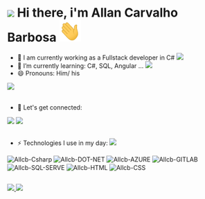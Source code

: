 # </a><img src="https://i.giphy.com/gjrYDwbjnK8x36xZIO.webp" heiht="30" width="40">  Hi there, i'm Allan Carvalho Barbosa <img src="https://github.com/Allcb/Allcb/blob/main/wave.gif" width="50px" height="50px" />

- 🔭 I am currently working as a Fullstack developer in C# </a><img src="https://i.giphy.com/8SRqnPebX1H8lQy5YR.webp" heiht="30" width="40"> 
- 🌱 I’m currently learning: C#, SQL, Angular ... </a><img src="https://media.giphy.com/media/WUlplcMpOCEmTGBtBW/giphy.gif" heiht="30" width="40"> 
- 😄 Pronouns: Him/ his

</a><img src="https://i.giphy.com/M9gbBd9nbDrOTu1Mqx.webp" width="100"> 

##

- 👯 Let's get connected:

<div>
  <a href = "mailto:allancbarbosa@gmail.com"><img loading="lazy" src="https://img.shields.io/badge/Gmail-D14836?style=for-the-badge&logo=gmail&logoColor=white" target="_blank"></a>
  <a href="https://www.linkedin.com/in/allan-carvalho-barbosa-023191126/" target="_blank"><img loading="lazy" src="https://img.shields.io/badge/-LinkedIn-%230077B5?style=for-the-badge&logo=linkedin&logoColor=white" target="_blank"></a>   
</div>

##

- ⚡  Technologies I use in my day: </a><img src="https://media2.giphy.com/media/v1.Y2lkPTc5MGI3NjExbnRoYTJkYTJxZjVhMzRsazRyaHl6eDNtemJ0eGZlNHpzeW5iaXdiaSZlcD12MV9pbnRlcm5hbF9naWZfYnlfaWQmY3Q9cw/aUR6unOaMpjflMx3SZ/giphy.webp" heiht="30" width="40"> 

<div>
  <img align="center" alt="Allcb-Csharp" heiht="30" width="40" src="https://cdn.jsdelivr.net/gh/devicons/devicon/icons/csharp/csharp-original.svg"/> 
  <img align="center" alt="Allcb-DOT-NET" heiht="30" width="40" src="https://cdn.jsdelivr.net/gh/devicons/devicon/icons/dot-net/dot-net-plain-wordmark.svg"/>
  <img align="center" alt="Allcb-AZURE" heiht="30" width="40" src="https://cdn.jsdelivr.net/gh/devicons/devicon/icons/azure/azure-original.svg"/>
  <img align="center" alt="Allcb-GITLAB" heiht="30" width="40" src="https://cdn.jsdelivr.net/gh/devicons/devicon/icons/gitlab/gitlab-original.svg" />
  <img align="center" alt="Allcb-SQL-SERVE" heiht="30" width="40" src="https://www.freeiconspng.com/uploads/sql-server-icon-png-8.png" />  
  <img align="center" alt="Allcb-HTML" heiht="30" width="40" src="https://cdn.jsdelivr.net/gh/devicons/devicon/icons/html5/html5-original.svg"/>
  <img align="center" alt="Allcb-CSS" heiht="30" width="40" src="https://cdn.jsdelivr.net/gh/devicons/devicon/icons/css3/css3-original.svg"/>
  </div>
  
  ##
  
<div>
  <a href="https://github.com/Allcb">
  <img heiht="180cm" src="https://github-readme-stats.vercel.app/api?username=Allcb&show_icons=true&theme=radical&include_all_commits=true&count_private=true"/>
  <img heiht="180cm" src="https://github-readme-stats.vercel.app/api/top-langs/?username=Allcb&layout=compact&langs_count=16&theme=radical"/>
</div>
  
  ##

<!--
**Allcb/Allcb** is a ✨ _special_ ✨ repository because its `README.md` (this file) appears on your GitHub profile.

Here are some ideas to get you started:

- 🔭 I’m currently working on ...
- 🌱 I’m currently learning ...
- 👯 I’m looking to collaborate on ...
- 🤔 I’m looking for help with ...
- 💬 Ask me about ...
- 📫 How to reach me: ...
- 😄 Pronouns: ...
- ⚡ Fun fact: ...
-->
